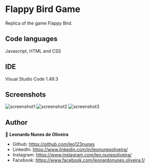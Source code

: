 # Flappy Bird Game
Replica of the game Flappy Bird.

## Code languages
Javascript, HTML and CSS

## IDE
Visual Studio Code 1.49.3

## Screenshots
![screenshot1](https://user-images.githubusercontent.com/53942734/143710264-d924ed51-a152-4517-89b0-7c13324ceb83.png)
![screenshot2](https://user-images.githubusercontent.com/53942734/143710279-e09e711e-957b-4e18-82f7-2f64e4572dca.png)
![screenshot3](https://user-images.githubusercontent.com/53942734/143710286-de71a43f-5c3c-4403-8db6-019be6797526.png)

## Author

👤 **Leonardo Nunes de Oliveira**

* Github: https://github.com/leo123nunes
* LinkedIn: https://www.linkedin.com/in/leonunesoliveira/
* Instagram: https://www.instagram.com/leo.nunesoliveira/
* Facebook: https://www.facebook.com/leonardonunes.oliveira.1/
